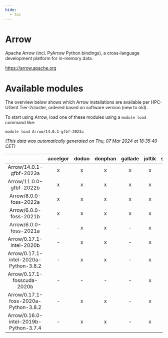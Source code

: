 ```yaml
---
hide:
  - toc
---
```


Arrow
=====


Apache Arrow (incl. PyArrow Python bindings), a cross-language development platform for in-memory data.

https://arrow.apache.org
# Available modules


The overview below shows which Arrow installations are available per HPC-UGent Tier-2cluster, ordered based on software version (new to old).

To start using Arrow, load one of these modules using a `module load` command like:

```shell
module load Arrow/14.0.1-gfbf-2023a
```

*(This data was automatically generated on Thu, 07 Mar 2024 at 18:35:40 CET)*  

| |accelgor|doduo|donphan|gallade|joltik|skitty|
| :---: | :---: | :---: | :---: | :---: | :---: | :---: |
|Arrow/14.0.1-gfbf-2023a|x|x|x|x|x|x|
|Arrow/11.0.0-gfbf-2022b|x|x|x|x|x|x|
|Arrow/8.0.0-foss-2022a|x|x|x|x|x|x|
|Arrow/6.0.0-foss-2021b|x|x|x|x|x|x|
|Arrow/6.0.0-foss-2021a|-|x|x|-|x|x|
|Arrow/0.17.1-intel-2020b|-|x|x|-|x|x|
|Arrow/0.17.1-intel-2020a-Python-3.8.2|-|x|x|-|x|x|
|Arrow/0.17.1-fosscuda-2020b|-|-|-|-|x|-|
|Arrow/0.17.1-foss-2020a-Python-3.8.2|-|x|x|-|x|x|
|Arrow/0.16.0-intel-2019b-Python-3.7.4|-|x|x|-|x|-|
